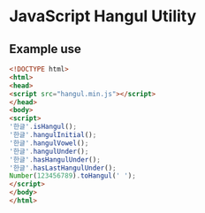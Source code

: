 # JavaScript Hangul Utility

## Example use

```html
<!DOCTYPE html>
<html>
<head>
<script src="hangul.min.js"></script>
</head>
<body>
<script>
'한글'.isHangul();
'한글'.hangulInitial();
'한글'.hangulVowel();
'한글'.hangulUnder();
'한글'.hasHangulUnder();
'한글'.hasLastHangulUnder();
Number(123456789).toHangul(' ');
</script>
</body>
</html>
```
